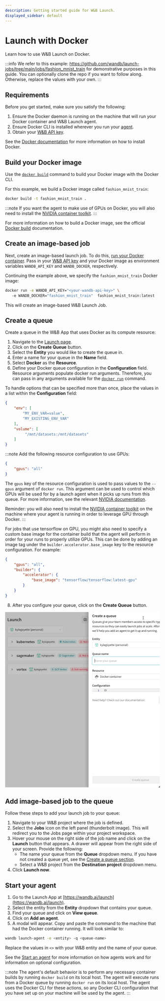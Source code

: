 ```yaml
---
description: Getting started guide for W&B Launch.
displayed_sidebar: default
---
```


# Launch with Docker

Learn how to use W&B Launch on Docker.

:::info
We refer to this example: https://github.com/wandb/launch-jobs/tree/main/jobs/fashion_mnist_train for demonstrative purposes in this guide. You can optionally clone the repo if you want to follow along. Otherwise, replace the values with your own.
:::
## Requirements

Before you get started, make sure you satisfy the following:
1. Ensure the Docker daemon is running on the machine that will run your Docker container and W&B Launch agent.
2. Ensure Docker CLI is installed wherever you run your [agent](run-agent.md). 
3. Obtain your [W&B API key](https://wandb.ai/authorize).

See the [Docker documentation](https://docs.docker.com/get-docker/) for more information on how to install Docker.




## Build your Docker image
Use the [`docker build`](https://docs.docker.com/engine/reference/commandline/build/) command to build your Docker image with the Docker CLI.  


For this example, we build a Docker image called `fashion_mnist_train`:

```bash
docker build -t fashion_mnist_train .
```

:::note
If you want the agent to make use of GPUs on Docker, you will also need to install the [NVIDIA container toolkit](https://docs.nvidia.com/datacenter/cloud-native/container-toolkit/install-guide.html).
:::

For more information on how to build a Docker image, see the official [Docker build](https://docs.docker.com/engine/reference/commandline/build/) documentation.
## Create an image-based job
Next, create an image-based launch job. To do this, [run your Docker container](https://docs.docker.com/engine/reference/commandline/run/). Pass in your [W&B API key](https://wandb.ai/authorize) and your Docker image as environment variables `WANDB_API_KEY` and `WANDB_DOCKER`, respectively.

Continuing the example above, we specify the `fashion_mnist_train` Docker image:

```bash
docker run -e WANDB_API_KEY="<your-wandb-api-key>" \ 
   -e WANDB_DOCKER="fashion_mnist_train"  fashion_mnist_train:latest
```

This will create an image-based W&B Launch Job. 

## Create a queue
Create a queue in the W&B App that uses Docker as its compute resource:

1. Navigate to the [Launch page](https://wandb.ai/launch).
3. Click on the **Create Queue** button.
4. Select the **Entity** you would like to create the queue in.
5. Enter a name for your queue in the **Name** field.
6. Select **Docker** as the **Resource**. 
7. Define your Docker queue configuration in the **Configuration** field. Resource arguments populate docker run arguments. Therefore, you can pass in any arguments available for the [`docker run`](https://docs.docker.com/engine/reference/commandline/run/) command. 


To handle options that can be specified more than once, place the values in a list within the **Configuration** field:

```json
{
    "env": [
        "MY_ENV_VAR=value",
        "MY_EXISTING_ENV_VAR"
    ],
    "volume": [
         "/mnt/datasets:/mnt/datasets"
    ]
}
```

:::note
Add the following resource configuration to use GPUs:

```json
{
    "gpus": "all"
}
```

The `gpus` key of the resource configuration is used to pass values to the `--gpus` argument of `docker run`. This argument can be used to control which GPUs will be used for by a launch agent when it picks up runs from this queue. For more information, see the relevant [NVIDIA documentation](https://docs.nvidia.com/datacenter/cloud-native/container-toolkit/user-guide.html#gpu-enumeration).

Reminder: you will also need to install the [NVIDIA container toolkit](https://docs.nvidia.com/datacenter/cloud-native/container-toolkit/install-guide.html) on the machine where your agent is running in order to leverage GPU through Docker.
:::

<!-- TODO: put this in a technical FAQ or in the queue docs -->
For jobs that use tensorflow on GPU, you might also need to specify a custom base image for the container build that the agent will perform in order for your runs to properly utilize GPUs. This can be done by adding an image tag under the `builder.accelerator.base_image` key to the resource configuration. For example:

```json
{
    "gpus": "all",
    "builder": {
        "accelerator": {
            "base_image": "tensorflow/tensorflow:latest-gpu"
        }
    }
}
```



8. After you configure your queue, click on the **Create Queue** button.

![](/images/launch/create-queue.gif)


## Add image-based job to the queue
Follow these steps to add your launch job to your queue:

1. Navigate to your W&B project where the job is defined.
2. Select the **Jobs** icon on the left panel (thunderbolt image). This will redirect you to the Jobs page within your project workspace.
3. Hover your mouse on the right side of the job name and click on the **Launch** button that appears.  A drawer will appear from the right side of your screen. Provide the following:
   * The name your queue from the **Queue** dropdown menu. If you have not created a queue yet, see the [Create a queue section](#3-create-a-queue).
   * Select a W&B project from the **Destination project** dropdown menu. 
4. Click **Launch now**.



## Start your agent
1. Go to the Launch App at [https://wandb.ai/launch](https://wandb.ai/launch). 
2. Select the entity from the **Entity** dropdown that contains your queue.
3. Find your queue and click on **View queue**.
4. Click on **Add an agent**. 
5. A modal will appear. Copy and paste the command to the machine that had the Docker container running. It will look similar to:

```bash
wandb launch-agent -e <entity> -q <queue-name>
```

Replace the values in `<>` with your W&B entity and the name of your queue.

See the [Start an agent](./run-agent.md) for more information on how agents work and for information on optional configuration.

:::note
The agent's default behavior is to perform any necessary container builds by running `docker build` on its local host. The agent will execute runs from a Docker queue by running `docker run` on its local host. The agent uses the Docker CLI for these actions, so any Docker CLI configuration that you have set up on your machine will be used by the agent.
:::
